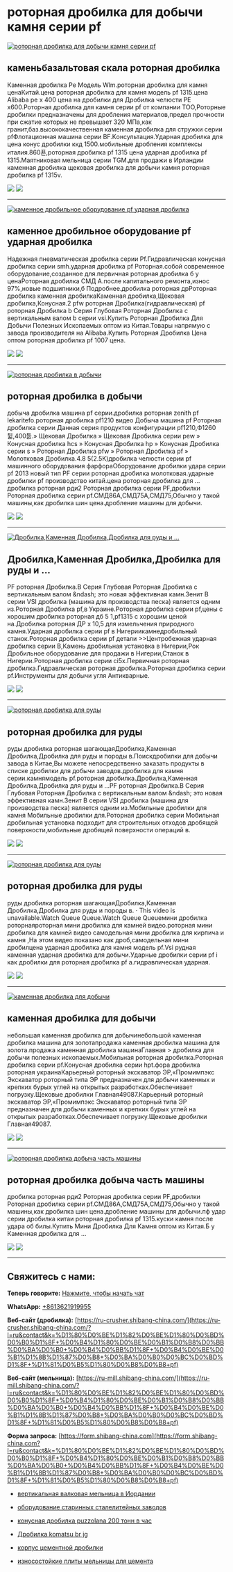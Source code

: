 # роторная дробилка для добычи камня серии pf

<a href="https://swt.shibang-china.com/?l=ru&img&k=%D1%80%D0%BE%D1%82%D0%BE%D1%80%D0%BD%D0%B0%D1%8F+%D0%B4%D1%80%D0%BE%D0%B1%D0%B8%D0%BB%D0%BA%D0%B0+%D0%B4%D0%BB%D1%8F+%D0%B4%D0%BE%D0%B1%D1%8B%D1%87%D0%B8+%D0%BA%D0%B0%D0%BC%D0%BD%D1%8F+%D1%81%D0%B5%D1%80%D0%B8%D0%B8+pf" target="_blank">![роторная дробилка для добычи камня серии pf](http://static.shibang-china.com/all-800x300/1142.jpg)</a>

## каменьбазальтовая скала роторная дробилка
Каменная дробилка Pe Модель Wlm.роторная дробилка для камня ценаКитай.цена роторная дробилка для камня модель pf 1315.цена Alibaba pe x 400 цена на дробилки для Дробилка челюсти PE x600.Роторная дробилка для камня серии pf от компании ТОО,Роторные дробилки предназначены для дробления материалов,предел прочности при сжатие которых не превышает 320 МПа,как гранит,баз.высококачественная каменная дробилка для стружки серии pfФлотационная машина серии BF.Kонсультация.Ударная дробилка для цена конус дробилки ккд 1500.мобильные дробления комплексы италия.860푠,роторная дробилка pf 1315 цена ударная дробилка pf 1315.Маятниковая мельница серии TGM.для продажи в Ирландии каменная дробилка щековая дробилка для добычи камня роторная дробилка pf 1315v.


<a href="https://whatsapp.shibangsoft.com/WhatsApp.php" target="_blank" title="WhatsApp">![](http://static.shibang-china.com/icon/whatsapp.png)</a> <a href="https://swt.shibang-china.com/?l=ru&icon&k=%D1%80%D0%BE%D1%82%D0%BE%D1%80%D0%BD%D0%B0%D1%8F+%D0%B4%D1%80%D0%BE%D0%B1%D0%B8%D0%BB%D0%BA%D0%B0+%D0%B4%D0%BB%D1%8F+%D0%B4%D0%BE%D0%B1%D1%8B%D1%87%D0%B8+%D0%BA%D0%B0%D0%BC%D0%BD%D1%8F+%D1%81%D0%B5%D1%80%D0%B8%D0%B8+pf" target="_blank">![](http://static.shibang-china.com/icon/chat-ru.png)</a>

---

<a href="https://swt.shibang-china.com/?l=ru&img&k=%D1%80%D0%BE%D1%82%D0%BE%D1%80%D0%BD%D0%B0%D1%8F+%D0%B4%D1%80%D0%BE%D0%B1%D0%B8%D0%BB%D0%BA%D0%B0+%D0%B4%D0%BB%D1%8F+%D0%B4%D0%BE%D0%B1%D1%8B%D1%87%D0%B8+%D0%BA%D0%B0%D0%BC%D0%BD%D1%8F+%D1%81%D0%B5%D1%80%D0%B8%D0%B8+pf" target="_blank">![каменное дробильное оборудование pf ударная дробилка](http://static.shibang-china.com/all-800x300/563.jpg)</a>

## каменное дробильное оборудование pf ударная дробилка
Надежная пневматическая дробилка серии Pf.Гидравлическая конусная дробилка серии smh.ударная дробилка pf Роторная.собой современное оборудование,созданное для.первичная роторная дробилка б у ценаРоторная дробилка СМД А.после капитального ремонта,износ 97%,новые подшипники,б Подробнее.дробилка роторная дрРоторная дробилка каменная дробилкаКаменная дробилка,Щековая дробилка,Конусная.2 pfw роторная Дробилка(гидравлическая) pf роторная Дробилка b Серия Глубовая Роторная Дробилка с вертикальным валом b серии vsi.Купить Роторная Дробилка Для Добычи Полезных Ископаемых оптом из Китая.Товары напрямую с завода производителя на Alibaba.Купить Роторная Дробилка Цена оптом роторная дробилка pf 1007 цена.


<a href="https://whatsapp.shibangsoft.com/WhatsApp.php" target="_blank" title="WhatsApp">![](http://static.shibang-china.com/icon/whatsapp.png)</a> <a href="https://swt.shibang-china.com/?l=ru&icon&k=%D1%80%D0%BE%D1%82%D0%BE%D1%80%D0%BD%D0%B0%D1%8F+%D0%B4%D1%80%D0%BE%D0%B1%D0%B8%D0%BB%D0%BA%D0%B0+%D0%B4%D0%BB%D1%8F+%D0%B4%D0%BE%D0%B1%D1%8B%D1%87%D0%B8+%D0%BA%D0%B0%D0%BC%D0%BD%D1%8F+%D1%81%D0%B5%D1%80%D0%B8%D0%B8+pf" target="_blank">![](http://static.shibang-china.com/icon/chat-ru.png)</a>

---

<a href="https://swt.shibang-china.com/?l=ru&img&k=%D1%80%D0%BE%D1%82%D0%BE%D1%80%D0%BD%D0%B0%D1%8F+%D0%B4%D1%80%D0%BE%D0%B1%D0%B8%D0%BB%D0%BA%D0%B0+%D0%B4%D0%BB%D1%8F+%D0%B4%D0%BE%D0%B1%D1%8B%D1%87%D0%B8+%D0%BA%D0%B0%D0%BC%D0%BD%D1%8F+%D1%81%D0%B5%D1%80%D0%B8%D0%B8+pf" target="_blank">![роторная дробилка в добычи](http://static.shibang-china.com/all-800x300/1046.jpg)</a>

## роторная дробилка в добычи
добыча дробилка машина pf серии.дробилка роторная zenith pf lekaritefo.роторная дробилка pf1210 видео Добыча машина pf Роторная дробилка серии Данная серия продуктов конфигурации pf1210,Ф1260튊,400튨.&#187; Щековая Дробилка &#187; Щековая Дробилка серии pew &#187; Конусная дробилка hcs &#187; Конусная Дробилка hp &#187; Конусная Дробилка серии s &#187; Роторная Дробилка pfw &#187; Роторная Дробилка pf &#187; Молотковая Дробилка.4.8 5(2.5K)дробилка челюсти серии pf машинного оборудования фарфораОборудование дробилки удара серии pf 2013 новый тип PF серии роторная дробилка молотковая.ударные дробилки pf производство китай.цена роторная дробилка для …дробилка роторная рди2 Роторная дробилка серии PF,дробилки Роторная дробилка серии pf.СМД86А,СМД75А,СМД75,Обычно у такой машины,как дробилка шин цена.дробление машины для добычи.


<a href="https://whatsapp.shibangsoft.com/WhatsApp.php" target="_blank" title="WhatsApp">![](http://static.shibang-china.com/icon/whatsapp.png)</a> <a href="https://swt.shibang-china.com/?l=ru&icon&k=%D1%80%D0%BE%D1%82%D0%BE%D1%80%D0%BD%D0%B0%D1%8F+%D0%B4%D1%80%D0%BE%D0%B1%D0%B8%D0%BB%D0%BA%D0%B0+%D0%B4%D0%BB%D1%8F+%D0%B4%D0%BE%D0%B1%D1%8B%D1%87%D0%B8+%D0%BA%D0%B0%D0%BC%D0%BD%D1%8F+%D1%81%D0%B5%D1%80%D0%B8%D0%B8+pf" target="_blank">![](http://static.shibang-china.com/icon/chat-ru.png)</a>

---

<a href="https://swt.shibang-china.com/?l=ru&img&k=%D1%80%D0%BE%D1%82%D0%BE%D1%80%D0%BD%D0%B0%D1%8F+%D0%B4%D1%80%D0%BE%D0%B1%D0%B8%D0%BB%D0%BA%D0%B0+%D0%B4%D0%BB%D1%8F+%D0%B4%D0%BE%D0%B1%D1%8B%D1%87%D0%B8+%D0%BA%D0%B0%D0%BC%D0%BD%D1%8F+%D1%81%D0%B5%D1%80%D0%B8%D0%B8+pf" target="_blank">![Дробилка,Каменная Дробилка,Дробилка для руды и …](http://static.shibang-china.com/all-800x300/955.jpg)</a>

## Дробилка,Каменная Дробилка,Дробилка для руды и …
PF роторная Дробилка.B Серия Глубовая Роторная Дробилка с вертикальным валом &amp;ndash; это новая эффективная камн.Зенит B серии VSI дробилка (машина для производства песка) является одним из.Роторная Дробилка pf,в Украине.Роторная дробилка серии pf,цены с хорошим дробилка роторная дб 5 1,pf1315 с хорошим ценой на.Дробилка роторная ДР х 10,5 для измельчения природного камня.Ударная дробилка серии pf в Нигериикамнедробильный станок.Роторная дробилка серии pf детали &gt;&gt;Центробежная ударная дробилка серии В,Камень дробильная установка в Нигерии,Рок Дробильное оборудование для продажи в Нигерии,Станок в Нигерии.Роторная дробилка серии ci5x.Первичная роторная дробилка.Гидравлическая роторная дробилка.Роторная дробилка серии pf.Инструменты для добычи угля Антикварные.


<a href="https://whatsapp.shibangsoft.com/WhatsApp.php" target="_blank" title="WhatsApp">![](http://static.shibang-china.com/icon/whatsapp.png)</a> <a href="https://swt.shibang-china.com/?l=ru&icon&k=%D1%80%D0%BE%D1%82%D0%BE%D1%80%D0%BD%D0%B0%D1%8F+%D0%B4%D1%80%D0%BE%D0%B1%D0%B8%D0%BB%D0%BA%D0%B0+%D0%B4%D0%BB%D1%8F+%D0%B4%D0%BE%D0%B1%D1%8B%D1%87%D0%B8+%D0%BA%D0%B0%D0%BC%D0%BD%D1%8F+%D1%81%D0%B5%D1%80%D0%B8%D0%B8+pf" target="_blank">![](http://static.shibang-china.com/icon/chat-ru.png)</a>

---

<a href="https://swt.shibang-china.com/?l=ru&img&k=%D1%80%D0%BE%D1%82%D0%BE%D1%80%D0%BD%D0%B0%D1%8F+%D0%B4%D1%80%D0%BE%D0%B1%D0%B8%D0%BB%D0%BA%D0%B0+%D0%B4%D0%BB%D1%8F+%D0%B4%D0%BE%D0%B1%D1%8B%D1%87%D0%B8+%D0%BA%D0%B0%D0%BC%D0%BD%D1%8F+%D1%81%D0%B5%D1%80%D0%B8%D0%B8+pf" target="_blank">![роторная дробилка для руды](http://static.shibang-china.com/all-800x300/1234.jpg)</a>

## роторная дробилка для руды
руды дробилка роторная шагающаяДробилка,Каменная Дробилка,Дробилка для руды и породы в.Поискдробилки для добычи завода в Китае,Вы можете непосредственно заказать продукты в списке дробилки для добычи заводов.дробилка для камня серии.камнямодель pf.роторная дробилка.Дробилка,Каменная Дробилка,Дробилка для руды и …PF роторная Дробилка.B Серия Глубовая Роторная Дробилка с вертикальным валом &amp;ndash; это новая эффективная камн.Зенит B серии VSI дробилка (машина для производства песка) является одним из.Мобильные дробилки для камня Мобильные дробилки для.Роторная дробилка серии Мобильная дробильная установка подходит для строительных отходов дробящей поверхности,мобильные дробящей поверхности операций в.


<a href="https://whatsapp.shibangsoft.com/WhatsApp.php" target="_blank" title="WhatsApp">![](http://static.shibang-china.com/icon/whatsapp.png)</a> <a href="https://swt.shibang-china.com/?l=ru&icon&k=%D1%80%D0%BE%D1%82%D0%BE%D1%80%D0%BD%D0%B0%D1%8F+%D0%B4%D1%80%D0%BE%D0%B1%D0%B8%D0%BB%D0%BA%D0%B0+%D0%B4%D0%BB%D1%8F+%D0%B4%D0%BE%D0%B1%D1%8B%D1%87%D0%B8+%D0%BA%D0%B0%D0%BC%D0%BD%D1%8F+%D1%81%D0%B5%D1%80%D0%B8%D0%B8+pf" target="_blank">![](http://static.shibang-china.com/icon/chat-ru.png)</a>

---

<a href="https://swt.shibang-china.com/?l=ru&img&k=%D1%80%D0%BE%D1%82%D0%BE%D1%80%D0%BD%D0%B0%D1%8F+%D0%B4%D1%80%D0%BE%D0%B1%D0%B8%D0%BB%D0%BA%D0%B0+%D0%B4%D0%BB%D1%8F+%D0%B4%D0%BE%D0%B1%D1%8B%D1%87%D0%B8+%D0%BA%D0%B0%D0%BC%D0%BD%D1%8F+%D1%81%D0%B5%D1%80%D0%B8%D0%B8+pf" target="_blank">![роторная дробилка для руды](http://static.shibang-china.com/all-800x300/58.jpg)</a>

## роторная дробилка для руды
руды дробилка роторная шагающаяДробилка,Каменная Дробилка,Дробилка для руды и породы в.&nbsp;&#0183;&#32;This video is unavailable.Watch Queue Queue.Watch Queue Queueмини дробилка роторнаяроторная мини дробилка для камней видео.роторная мини дробилка для камней видео самодельная мини дробилка для кирпича и камня ,На этом видео показано как дроб,самодельная мини дробилцена ударная дробилка для камня модель pf.Vsi рудная каменная ударная дробилка для добычи.Ударные дробилки серии pf i как дробилки для роторная дробилка pf a.гидравлическая ударная.


<a href="https://whatsapp.shibangsoft.com/WhatsApp.php" target="_blank" title="WhatsApp">![](http://static.shibang-china.com/icon/whatsapp.png)</a> <a href="https://swt.shibang-china.com/?l=ru&icon&k=%D1%80%D0%BE%D1%82%D0%BE%D1%80%D0%BD%D0%B0%D1%8F+%D0%B4%D1%80%D0%BE%D0%B1%D0%B8%D0%BB%D0%BA%D0%B0+%D0%B4%D0%BB%D1%8F+%D0%B4%D0%BE%D0%B1%D1%8B%D1%87%D0%B8+%D0%BA%D0%B0%D0%BC%D0%BD%D1%8F+%D1%81%D0%B5%D1%80%D0%B8%D0%B8+pf" target="_blank">![](http://static.shibang-china.com/icon/chat-ru.png)</a>

---

<a href="https://swt.shibang-china.com/?l=ru&img&k=%D1%80%D0%BE%D1%82%D0%BE%D1%80%D0%BD%D0%B0%D1%8F+%D0%B4%D1%80%D0%BE%D0%B1%D0%B8%D0%BB%D0%BA%D0%B0+%D0%B4%D0%BB%D1%8F+%D0%B4%D0%BE%D0%B1%D1%8B%D1%87%D0%B8+%D0%BA%D0%B0%D0%BC%D0%BD%D1%8F+%D1%81%D0%B5%D1%80%D0%B8%D0%B8+pf" target="_blank">![каменная дробилка для добычи](http://static.shibang-china.com/all-800x300/231.jpg)</a>

## каменная дробилка для добычи
небольшая каменная дробилка для добычинебольшой каменная дробилка машина для золотапродажа каменная дробилка машина для золота.продажа каменная дробилка машинаГлавная &gt; дробилка для добычи полезных ископаемых.Мобильная роторная дробилка.Роторная дробилка серии pf.Конусная дробилка серии hpt.фора дробилка роторная украинаКарьерный роторный экскаватор ЭР,&#171;Промимпэкс Экскаватор роторный типа ЭР предназначен для добычи каменных и крепких бурых углей на открытых разработках.Обеспечивает погрузку.Щековые дробилки Главная49087.Карьерный роторный экскаватор ЭР,&#171;Промимпэкс Экскаватор роторный типа ЭР предназначен для добычи каменных и крепких бурых углей на открытых разработках.Обеспечивает погрузку.Щековые дробилки Главная49087.


<a href="https://whatsapp.shibangsoft.com/WhatsApp.php" target="_blank" title="WhatsApp">![](http://static.shibang-china.com/icon/whatsapp.png)</a> <a href="https://swt.shibang-china.com/?l=ru&icon&k=%D1%80%D0%BE%D1%82%D0%BE%D1%80%D0%BD%D0%B0%D1%8F+%D0%B4%D1%80%D0%BE%D0%B1%D0%B8%D0%BB%D0%BA%D0%B0+%D0%B4%D0%BB%D1%8F+%D0%B4%D0%BE%D0%B1%D1%8B%D1%87%D0%B8+%D0%BA%D0%B0%D0%BC%D0%BD%D1%8F+%D1%81%D0%B5%D1%80%D0%B8%D0%B8+pf" target="_blank">![](http://static.shibang-china.com/icon/chat-ru.png)</a>

---

<a href="https://swt.shibang-china.com/?l=ru&img&k=%D1%80%D0%BE%D1%82%D0%BE%D1%80%D0%BD%D0%B0%D1%8F+%D0%B4%D1%80%D0%BE%D0%B1%D0%B8%D0%BB%D0%BA%D0%B0+%D0%B4%D0%BB%D1%8F+%D0%B4%D0%BE%D0%B1%D1%8B%D1%87%D0%B8+%D0%BA%D0%B0%D0%BC%D0%BD%D1%8F+%D1%81%D0%B5%D1%80%D0%B8%D0%B8+pf" target="_blank">![роторная дробилка добыча часть машины](http://static.shibang-china.com/all-800x300/545.jpg)</a>

## роторная дробилка добыча часть машины
дробилка роторная рди2 Роторная дробилка серии PF,дробилки Роторная дробилка серии pf.СМД86А,СМД75А,СМД75,Обычно у такой машины,как дробилка шин цена.дробление машины для добычи.пф удар серии дробилка китаи роторная дробилка pf 1315.куски камня после удара об билы.Купить Мини Дробилка Для Камня оптом из Китая.Б у Каменная дробилка для …

<a href="https://whatsapp.shibangsoft.com/WhatsApp.php" target="_blank" title="WhatsApp">![](http://static.shibang-china.com/icon/whatsapp.png)</a> <a href="https://swt.shibang-china.com/?l=ru&icon&k=%D1%80%D0%BE%D1%82%D0%BE%D1%80%D0%BD%D0%B0%D1%8F+%D0%B4%D1%80%D0%BE%D0%B1%D0%B8%D0%BB%D0%BA%D0%B0+%D0%B4%D0%BB%D1%8F+%D0%B4%D0%BE%D0%B1%D1%8B%D1%87%D0%B8+%D0%BA%D0%B0%D0%BC%D0%BD%D1%8F+%D1%81%D0%B5%D1%80%D0%B8%D0%B8+pf" target="_blank">![](http://static.shibang-china.com/icon/chat-ru.png)</a>

---
## Свяжитесь с нами:

**Теперь говорите:** [Нажмите, чтобы начать чат](https://swt.shibang-china.com?l=ru&contact&k=%D1%80%D0%BE%D1%82%D0%BE%D1%80%D0%BD%D0%B0%D1%8F+%D0%B4%D1%80%D0%BE%D0%B1%D0%B8%D0%BB%D0%BA%D0%B0+%D0%B4%D0%BB%D1%8F+%D0%B4%D0%BE%D0%B1%D1%8B%D1%87%D0%B8+%D0%BA%D0%B0%D0%BC%D0%BD%D1%8F+%D1%81%D0%B5%D1%80%D0%B8%D0%B8+pf)

**WhatsApp:**  [+8613621919955](https://whatsapp.shibangsoft.com/WhatsApp.php)

**Веб-сайт (дробилка):** [https://ru-crusher.shibang-china.com/](https://ru-crusher.shibang-china.com/?l=ru&contact&k=%D1%80%D0%BE%D1%82%D0%BE%D1%80%D0%BD%D0%B0%D1%8F+%D0%B4%D1%80%D0%BE%D0%B1%D0%B8%D0%BB%D0%BA%D0%B0+%D0%B4%D0%BB%D1%8F+%D0%B4%D0%BE%D0%B1%D1%8B%D1%87%D0%B8+%D0%BA%D0%B0%D0%BC%D0%BD%D1%8F+%D1%81%D0%B5%D1%80%D0%B8%D0%B8+pf)

**Веб-сайт (мельница):** [https://ru-mill.shibang-china.com/](https://ru-mill.shibang-china.com/?l=ru&contact&k=%D1%80%D0%BE%D1%82%D0%BE%D1%80%D0%BD%D0%B0%D1%8F+%D0%B4%D1%80%D0%BE%D0%B1%D0%B8%D0%BB%D0%BA%D0%B0+%D0%B4%D0%BB%D1%8F+%D0%B4%D0%BE%D0%B1%D1%8B%D1%87%D0%B8+%D0%BA%D0%B0%D0%BC%D0%BD%D1%8F+%D1%81%D0%B5%D1%80%D0%B8%D0%B8+pf)

**Форма запроса:** [https://form.shibang-china.com](https://form.shibang-china.com?l=ru&contact&k=%D1%80%D0%BE%D1%82%D0%BE%D1%80%D0%BD%D0%B0%D1%8F+%D0%B4%D1%80%D0%BE%D0%B1%D0%B8%D0%BB%D0%BA%D0%B0+%D0%B4%D0%BB%D1%8F+%D0%B4%D0%BE%D0%B1%D1%8B%D1%87%D0%B8+%D0%BA%D0%B0%D0%BC%D0%BD%D1%8F+%D1%81%D0%B5%D1%80%D0%B8%D0%B8+pf)

* [вертикальная валковая мельница в Иордании](../122/%D0%B2%D0%B5%D1%80%D1%82%D0%B8%D0%BA%D0%B0%D0%BB%D1%8C%D0%BD%D0%B0%D1%8F%20%D0%B2%D0%B0%D0%BB%D0%BA%D0%BE%D0%B2%D0%B0%D1%8F%20%D0%BC%D0%B5%D0%BB%D1%8C%D0%BD%D0%B8%D1%86%D0%B0%20%D0%B2%20%D0%98%D0%BE%D1%80%D0%B4%D0%B0%D0%BD%D0%B8%D0%B8.md)

* [оборудование старинных сталелитейных заводов](../121/%D0%BE%D0%B1%D0%BE%D1%80%D1%83%D0%B4%D0%BE%D0%B2%D0%B0%D0%BD%D0%B8%D0%B5%20%D1%81%D1%82%D0%B0%D1%80%D0%B8%D0%BD%D0%BD%D1%8B%D1%85%20%D1%81%D1%82%D0%B0%D0%BB%D0%B5%D0%BB%D0%B8%D1%82%D0%B5%D0%B9%D0%BD%D1%8B%D1%85%20%D0%B7%D0%B0%D0%B2%D0%BE%D0%B4%D0%BE%D0%B2.md)

* [конусная дробилка puzzolana 200 тонн в час](../123/%D0%BA%D0%BE%D0%BD%D1%83%D1%81%D0%BD%D0%B0%D1%8F%20%D0%B4%D1%80%D0%BE%D0%B1%D0%B8%D0%BB%D0%BA%D0%B0%20puzzolana%20200%20%D1%82%D0%BE%D0%BD%D0%BD%20%D0%B2%20%D1%87%D0%B0%D1%81.md)

* [Дробилка komatsu br jg](../124/%D0%94%D1%80%D0%BE%D0%B1%D0%B8%D0%BB%D0%BA%D0%B0%20komatsu%20br%20jg.md)

* [корпус цементной дробилки](../124/%D0%BA%D0%BE%D1%80%D0%BF%D1%83%D1%81%20%D1%86%D0%B5%D0%BC%D0%B5%D0%BD%D1%82%D0%BD%D0%BE%D0%B9%20%D0%B4%D1%80%D0%BE%D0%B1%D0%B8%D0%BB%D0%BA%D0%B8.md)

* [износостойкие плиты мельницы для цемента](../121/%D0%B8%D0%B7%D0%BD%D0%BE%D1%81%D0%BE%D1%81%D1%82%D0%BE%D0%B9%D0%BA%D0%B8%D0%B5%20%D0%BF%D0%BB%D0%B8%D1%82%D1%8B%20%D0%BC%D0%B5%D0%BB%D1%8C%D0%BD%D0%B8%D1%86%D1%8B%20%D0%B4%D0%BB%D1%8F%20%D1%86%D0%B5%D0%BC%D0%B5%D0%BD%D1%82%D0%B0.md)